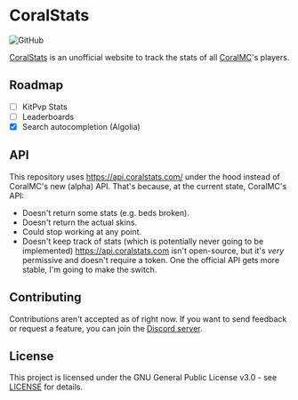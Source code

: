 # CoralStats

![GitHub](https://img.shields.io/github/license/gigantino/coralstats)

[CoralStats](https://coralstats.com) is an unofficial website to track the stats of all [CoralMC](https://coralmc.it)'s players.

## Roadmap

- [ ] KitPvp Stats
- [ ] Leaderboards
- [x] Search autocompletion (Algolia)

## API

This repository uses https://api.coralstats.com/ under the hood instead of CoralMC's new (alpha) API. That's because, at the current state, CoralMC's API:

- Doesn't return some stats (e.g. beds broken).
- Doesn't return the actual skins.
- Could stop working at any point.
- Doesn't keep track of stats (which is potentially never going to be implemented)
  https://api.coralstats.com isn't open-source, but it's _very_ permissive and doesn't require a token. One the official API gets more stable, I'm going to make the switch.

## Contributing

Contributions aren't accepted as of right now. If you want to send feedback or request a feature, you can join the [Discord server](https://discord.gg/afE7trvbYj).

## License

This project is licensed under the GNU General Public License v3.0 - see [LICENSE](LICENSE) for details.
